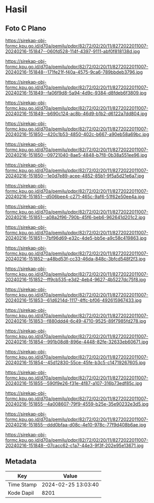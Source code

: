 # Hasil

## Foto C Plano

https://sirekap-obj-formc.kpu.go.id/d70a/pemilu/pdpr/82/72/02/20/11/8272022011007-20240216-151847--060fd528-114f-4397-9111-abf0f818138d.jpg

https://sirekap-obj-formc.kpu.go.id/d70a/pemilu/pdpr/82/72/02/20/11/8272022011007-20240216-151848--171fe21f-f40a-4575-9ca6-789bbdeb3796.jpg

https://sirekap-obj-formc.kpu.go.id/d70a/pemilu/pdpr/82/72/02/20/11/8272022011007-20240216-151849--fa06f9d8-5a94-4d9c-9384-d8fdeb6f3809.jpg

https://sirekap-obj-formc.kpu.go.id/d70a/pemilu/pdpr/82/72/02/20/11/8272022011007-20240216-151849--b690c124-ac8b-46d9-b1b2-d6122a7dd804.jpg

https://sirekap-obj-formc.kpu.go.id/d70a/pemilu/pdpr/82/72/02/20/11/8272022011007-20240216-151850--420c1b53-4850-402c-b667-a90eb58a69bc.jpg

https://sirekap-obj-formc.kpu.go.id/d70a/pemilu/pdpr/82/72/02/20/11/8272022011007-20240216-151850--09721040-8ae5-4848-b7f8-0b38a551ee96.jpg

https://sirekap-obj-formc.kpu.go.id/d70a/pemilu/pdpr/82/72/02/20/11/8272022011007-20240216-151850--1e0d7e89-acee-4852-85b1-9f5a5d21e6a7.jpg

https://sirekap-obj-formc.kpu.go.id/d70a/pemilu/pdpr/82/72/02/20/11/8272022011007-20240216-151851--d506bee4-c271-465c-9af6-51f62e50ee4a.jpg

https://sirekap-obj-formc.kpu.go.id/d70a/pemilu/pdpr/82/72/02/20/11/8272022011007-20240216-151851--a08a2f96-790b-45f6-beb6-962641d201c2.jpg

https://sirekap-obj-formc.kpu.go.id/d70a/pemilu/pdpr/82/72/02/20/11/8272022011007-20240216-151851--7bf96d69-e32c-4de5-bb5e-a9c58c419863.jpg

https://sirekap-obj-formc.kpu.go.id/d70a/pemilu/pdpr/82/72/02/20/11/8272022011007-20240216-151852--a48bd53f-cc33-46da-848c-3bfcd548f2f3.jpg

https://sirekap-obj-formc.kpu.go.id/d70a/pemilu/pdpr/82/72/02/20/11/8272022011007-20240216-151852--ff9cb535-e3d2-4eb4-9627-4b5227dc75f8.jpg

https://sirekap-obj-formc.kpu.go.id/d70a/pemilu/pdpr/82/72/02/20/11/8272022011007-20240216-151853--61d6214d-1117-4ffc-bf06-492615967433.jpg

https://sirekap-obj-formc.kpu.go.id/d70a/pemilu/pdpr/82/72/02/20/11/8272022011007-20240216-151853--f880ddd4-6c49-4710-9525-89f7985fd278.jpg

https://sirekap-obj-formc.kpu.go.id/d70a/pemilu/pdpr/82/72/02/20/11/8272022011007-20240216-151854--991b08d8-896e-4448-82fe-32633eb60671.jpg

https://sirekap-obj-formc.kpu.go.id/d70a/pemilu/pdpr/82/72/02/20/11/8272022011007-20240216-151854--45d12830-55ce-45fe-b3c5-c14719267605.jpg

https://sirekap-obj-formc.kpu.go.id/d70a/pemilu/pdpr/82/72/02/20/11/8272022011007-20240216-151855--590f9e26-f31e-4f87-a107-316b73edf85c.jpg

https://sirekap-obj-formc.kpu.go.id/d70a/pemilu/pdpr/82/72/02/20/11/8272022011007-20240216-151855--4a008607-79f9-4559-b25e-35e90232e3d5.jpg

https://sirekap-obj-formc.kpu.go.id/d70a/pemilu/pdpr/82/72/02/20/11/8272022011007-20240216-151855--ddd0bfaa-d08c-4e10-978c-77f9d408b6ae.jpg

https://sirekap-obj-formc.kpu.go.id/d70a/pemilu/pdpr/82/72/02/20/11/8272022011007-20240216-151848--07cacc62-c1a7-44e3-9f3f-202e95e13671.jpg


## Metadata

| Key        | Value               |
| ---------- | ------------------- |
| Time Stamp | 2024-02-25 13:03:40 |
| Kode Dapil | 8201                |



